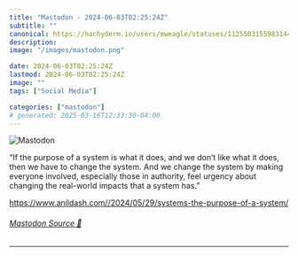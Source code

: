 ```yaml
---
title: "Mastodon - 2024-06-03T02:25:24Z"
subtitle: ""
canonical: https://hachyderm.io/users/mweagle/statuses/112550315598314419
description:
image: "/images/mastodon.png"

date: 2024-06-03T02:25:24Z
lastmod: 2024-06-03T02:25:24Z
image: ""
tags: ["Social Media"]

categories: ["mastodon"]
# generated: 2025-03-16T12:33:30-04:00
---
```

![Mastodon](/images/mastodon.png)

<p>“If the purpose of a system is what it does, and we don’t like what it does, then we have to change the system. And we change the system by making everyone involved, especially those in authority, feel urgency about changing the real-world impacts that a system has.”</p><p><a href="https://www.anildash.com//2024/05/29/systems-the-purpose-of-a-system/" target="_blank" rel="nofollow noopener noreferrer" translate="no"><span class="invisible">https://www.</span><span class="ellipsis">anildash.com//2024/05/29/syste</span><span class="invisible">ms-the-purpose-of-a-system/</span></a></p>


###### [Mastodon Source 🐘](https://hachyderm.io/@mweagle/112550315598314419)

___
